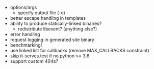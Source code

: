 * options/args
  * specify output file (-o)
* better escape handling in templates
* ability to produce statically-linked binaries?
  * redistribute libevent? (anything else?)
* error handling
* request logging in generated site binary
* benchmarking!
* use linked list for callbacks (remove MAX_CALLBACKS constraint)
* skip it-serves.test if no python >= 3.6
* support custom 404s?

